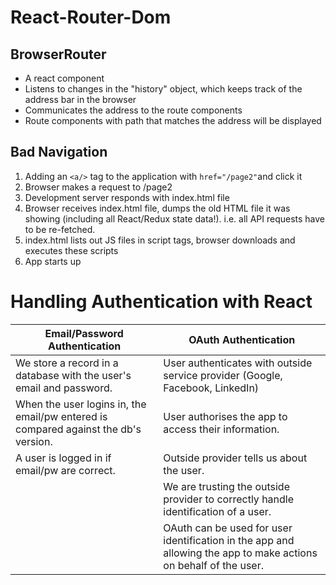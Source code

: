 # React-Router-Dom

## BrowserRouter

- A react component
- Listens to changes in the "history" object, which keeps track of the address bar in the browser
- Communicates the address to the route components
- Route components with path that matches the address will be displayed

## Bad Navigation

1. Adding an `<a/>` tag to the application with `href="/page2"`and click it
2. Browser makes a request to /page2
3. Development server responds with index.html file
4. Browser receives index.html file, dumps the old HTML file it was showing (including all React/Redux state data!). i.e. all API requests have to be re-fetched.
5. index.html lists out JS files in script tags, browser downloads and executes these scripts
6. App starts up

# Handling Authentication with React

| Email/Password Authentication                                                       | OAuth Authentication                                                                                             |
| ----------------------------------------------------------------------------------- | ---------------------------------------------------------------------------------------------------------------- |
| We store a record in a database with the user's email and password.                 | User authenticates with outside service provider (Google, Facebook, LinkedIn)                                    |
| When the user logins in, the email/pw entered is compared against the db's version. | User authorises the app to access their information.                                                             |
| A user is logged in if email/pw are correct.                                        | Outside provider tells us about the user.                                                                        |
|                                                                                     | We are trusting the outside provider to correctly handle identification of a user.                               |
|                                                                                     | OAuth can be used for user identification in the app and allowing the app to make actions on behalf of the user. |
